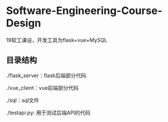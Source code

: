 # Software-Engineering-Course-Design

19软工课设，开发工具为flask+vue+MySQL

## 目录结构

./flask_server：flask后端部分代码

./vue_client：vue前端部分代码

./sql：sql文件

./testapi.py: 用于测试后端API的代码

